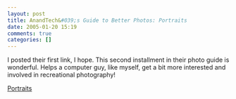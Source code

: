 ```yaml
---
layout: post
title: AnandTech&#039;s Guide to Better Photos: Portraits
date: 2005-01-20 15:19
comments: true
categories: []
---
```

I posted their first link, I hope. This second installment in their photo guide is wonderful. Helps a computer guy, like myself, get a bit more interested and involved in recreational photography!

<a href="http://www.anandtech.com/digitalcameras/showdoc.aspx?i=2323">Portraits</a>
